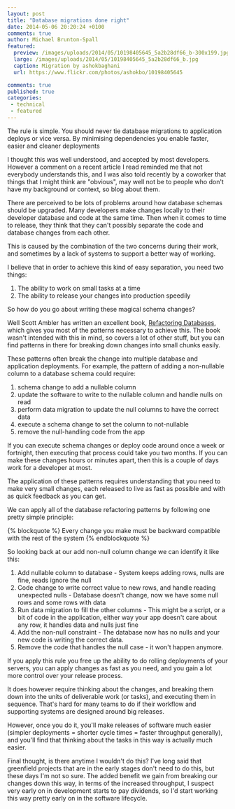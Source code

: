 ```yaml
---
layout: post
title: "Database migrations done right"
date: 2014-05-06 20:20:24 +0100
comments: true
author: Michael Brunton-Spall
featured:
  preview: /images/uploads/2014/05/10198405645_5a2b28df66_b-300x199.jpg
  large: /images/uploads/2014/05/10198405645_5a2b28df66_b.jpg
  caption: Migration by ashokbaghani
  url: https://www.flickr.com/photos/ashokbo/10198405645

comments: true
published: true
categories:
 - technical
 - featured
---
```

The rule is simple.  You should never tie database migrations to application deploys or vice versa.  By minimising dependencies you enable faster, easier and cleaner deployments

<!-- more -->

I thought this was well understood, and accepted by most developers.  However a comment on a recent article I read reminded me that not everybody understands this, and I was also told recently by a coworker that things that I might think are "obvious", may well not be to people who don't have my background or context, so blog about them.

There are perceived to be lots of problems around how database schemas should be upgraded.  Many developers make changes locally to their developer database and code at the same time.  Then when it comes to time to release, they think that they can't possibly separate the code and database changes from each other.

This is caused by the combination of the two concerns during their work, and sometimes by a lack of systems to support a better way of working.

I believe that in order to achieve this kind of easy separation, you need two things:

1. The ability to work on small tasks at a time
2. The ability to release your changes into production speedily

So how do you go about writing these magical schema changes?

Well Scott Ambler has written an excellent book, [Refactoring Databases](http://databaserefactoring.com/index.html), which gives you most of the patterns necessary to achieve this.  The book wasn't intended with this in mind, so covers a lot of other stuff, but you can find patterns in there for breaking down changes into small chunks easily.

These patterns often break the change into multiple database and application deployments.  For example, the pattern of adding a non-nullable column to a database schema could require:

1. schema change to add a nullable column
2. update the software to write to the nullable column and handle nulls on read
3. perform data migration to update the null columns to have the correct data
4. execute a schema change to set the column to not-nullable
5. remove the null-handling code from the app

If you can execute schema changes or deploy code around once a week or fortnight, then executing that process could take you two months. If you can make these changes hours or minutes apart, then this is a couple of days work for a developer at most.

The application of these patterns requires understanding that you need to make very small changes, each released to live as fast as possible and with as quick feedback as you can get.

We can apply all of the database refactoring patterns by following one pretty simple principle:

{% blockquote %}
Every change you make must be backward compatible with the rest of the system
{% endblockquote %}

So looking back at our add non-null column change we can identify it like this:

1. Add nullable column to database - System keeps adding rows, nulls are fine, reads ignore the null
2. Code change to write correct value to new rows, and handle reading unexpected nulls - Database doesn't change, now we have some null rows and some rows with data
3. Run data migration to fill the other columns - This might be a script, or a bit of code in the application, either way your app doesn't care about any row, it handles data and nulls just fine
4. Add the non-null constraint - The database now has no nulls and your new code is writing the correct data.
5. Remove the code that handles the null case - it won't happen anymore.

If you apply this rule you free up the ability to do rolling deployments of your servers, you can apply changes as fast as you need, and you gain a lot more control over your release process.

It does however require thinking about the changes, and breaking them down into the units of deliverable work (or tasks), and executing them in sequence.  That's hard for many teams to do if their workflow and supporting systems are designed around big releases.

However, once you do it, you'll make releases of software much easier (simpler deployments = shorter cycle times = faster throughput generally), and you'll find that thinking about the tasks in this way is actually much easier.

Final thought, is there anytime I wouldn't do this?  I've long said that greenfield projects that are in the early stages don't need to do this, but these days I'm not so sure.  The added benefit we gain from breaking our changes down this way, in terms of the increased throughput, I suspect very early on in development starts to pay dividends, so I'd start working this way pretty early on in the software lifecycle.
